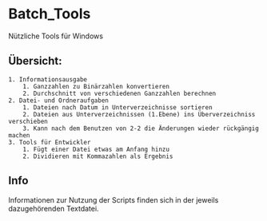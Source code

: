 # Batch_Tools
Nützliche Tools für Windows

## Übersicht:
	1. Informationsausgabe
		1. Ganzzahlen zu Binärzahlen konvertieren
		2. Durchschnitt von verschiedenen Ganzzahlen berechnen
	2. Datei- und Ordneraufgaben
		1. Dateien nach Datum in Unterverzeichnisse sortieren
		2. Dateien aus Unterverzeichnissen (1.Ebene) ins Überverzeichniss verschieben
		3. Kann nach dem Benutzen von 2-2 die Änderungen wieder rückgängig machen
	3. Tools für Entwickler
		1. Fügt einer Datei etwas am Anfang hinzu
		2. Dividieren mit Kommazahlen als Ergebnis
		
## Info
Informationen zur Nutzung der Scripts finden sich in der jeweils dazugehörenden Textdatei.